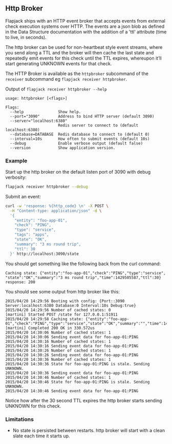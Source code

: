 ## Http Broker

Flapjack ships with an HTTP event broker that accepts events from external check execution systems over HTTP. The events are a json blob as defined in the Data Structure documentation with the addition of a 'ttl' attribute (time to live, in seconds).

The http broker can be used for non-heartbeat style event streams, where you send along a TTL and the broker will then cache the last state and repeatedly emit events for this check until the TTL expires, whereupon it’ll start generating UNKNOWN events for that check.

The HTTP Broker is available as the `httpbroker` subcommand of the `receiver` subcommand eg `flapjack receiver httpbroker`.

Output of `flapjack receiver httpbroker --help`

```text
usage: httpbroker [<flags>]

Flags:
  --help               Show help.
  --port="3090"        Address to bind HTTP server (default 3090)
  --server="localhost:6380"
                       Redis server to connect to (default localhost:6380)
  --database=DATABASE  Redis database to connect to (default 0)
  --interval=10s       How often to submit events (default 10s)
  --debug              Enable verbose output (default false)
  --version            Show application version.
```

### Example

Start up the http broker on the default listen port of 3090 with debug verbosity:

```bash
flapjack receiver httpbroker --debug
```


Submit an event:

```bash
curl -w 'response: %{http_code} \n' -X POST \
  -H "Content-type: application/json" -d \
  '{
    "entity": "foo-app-01",
    "check": "PING",
    "type": "service",
    "tags": "apps",
    "state": "OK",
    "summary": "3 ms round trip",
    "ttl": 30
  }' http://localhost:3090/state
```

You should get something like the following back from the curl command:

```text
Caching state: {"entity":"foo-app-01","check":"PING","type":"service",
"state":"OK","summary":"3 ms round trip","time":1429505587,"ttl":30}
response: 200
```

You should see some output from http broker like this:

```
2015/04/20 14:29:56 Booting with config: {Port::3090 Server:localhost:6380 Database:0 Interval:10s Debug:true}
2015/04/20 14:29:56 Number of cached states: 0
[martini] Started POST /state for 127.0.0.1:51911
2015/04/20 14:29:58 Caching state: {"entity":"foo-app-01","check":"PING","type":"service","state":"OK","summary":"","time":1429505998,"ttl":30}
[martini] Completed 200 OK in 330.572us
2015/04/20 14:30:06 Number of cached states: 1
2015/04/20 14:30:06 Sending event data for foo-app-01:PING
2015/04/20 14:30:16 Number of cached states: 1
2015/04/20 14:30:16 Sending event data for foo-app-01:PING
2015/04/20 14:30:26 Number of cached states: 1
2015/04/20 14:30:26 Sending event data for foo-app-01:PING
2015/04/20 14:30:36 Number of cached states: 1
2015/04/20 14:30:36 State for foo-app-01:PING is stale. Sending UNKNOWN.
2015/04/20 14:30:36 Sending event data for foo-app-01:PING
2015/04/20 14:30:46 Number of cached states: 1
2015/04/20 14:30:46 State for foo-app-01:PING is stale. Sending UNKNOWN.
2015/04/20 14:30:46 Sending event data for foo-app-01:PING
```

Notice how after the 30 second TTL expires the http broker starts sending UNKNOWN for this check.

### Limitations

* No state is persisted between restarts. http broker will start with a clean slate each time it starts up.
